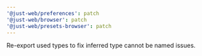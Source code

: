 ```yaml
---
'@just-web/preferences': patch
'@just-web/browser': patch
'@just-web/presets-browser': patch
---
```


Re-export used types to fix inferred type cannot be named issues.
